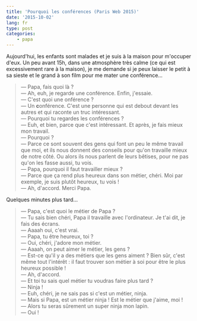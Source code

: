 ```yaml
---
title: 'Pourquoi les conférences (Paris Web 2015)'
date: '2015-10-02'
lang: fr
type: post
categories:
    - papa
---
```


Aujourd'hui, les enfants sont malades et je suis à la maison pour m'occuper d'eux. Un peu avant 15h, dans une atmosphère très calme (ce qui est excessivement rare à la maison), je me demande si je peux laisser le petit à sa sieste et le grand à son film pour me mater une conférence…

> — Papa, fais quoi là ?  
> — Ah, euh, je regarde une conférence. Enfin, j'essaie.  
> — C'est quoi une onférence ?  
> — Un **c**onférence. C'est une personne qui est debout devant les autres et qui raconte un truc intéressant.  
> — Pourquoi tu regardes les conférences ?  
> — Euh, et bien, parce que c'est intéressant. Et après, je fais mieux mon travail.  
> — Pourquoi ?  
> — Parce ce sont souvent des gens qui font un peu le même travail que moi, et ils nous donnent des conseils pour qu'on travaille mieux de notre côté. Ou alors ils nous parlent de leurs bêtises, pour ne pas qu'on les fasse aussi, tu vois.  
> — Papa, pourquoi il faut travailler mieux ?  
> — Parce que ça rend plus heureux dans son métier, chéri. Moi par exemple, je suis plutôt heureux, tu vois !  
> — Ah, d'accord. Merci Papa.

Quelques minutes plus tard…

> — Papa, c'est quoi le métier de Papa ?  
> — Tu sais bien chéri, Papa il travaille avec l'ordinateur. Je t'ai dit, je fais des écrans.  
> — Aaaah oui, c'est vrai.  
> — Papa, tu être heureux, toi ?  
> — Oui, chéri, j'adore mon métier.  
> — Aaaah, on peut aimer le métier, les gens ?  
> — Est-ce qu'il y a des métiers que les gens aiment ? Bien sûr, c'est même tout l'intérêt : il faut trouver son métier à soi pour être le plus heureux possible !  
> — Ah, d'accord.  
> — Et toi tu sais quel métier tu voudras faire plus tard ?  
> — Ninja !  
> — Euh, chéri, je ne sais pas si c'est un métier, ninja.  
> — Mais si Papa, est un métier ninja ! Est le métier que j'aime, moi !  
> — Alors tu seras sûrement un super ninja mon lapin.  
> — Oui !


